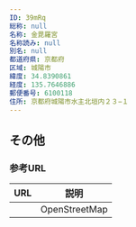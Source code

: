 ```yaml
---
ID: 39mRq
総称: null
名称: 金毘羅宮
名称読み: null
別名: null
都道府県: 京都府
区域: 城陽市
緯度: 34.8390861
経度: 135.7646886
郵便番号: 6100118
住所: 京都府城陽市水主北垣内２３−１
---
```


## その他

### 参考URL

| URL | 説明          |
| --- | ------------- |
|     | OpenStreetMap |
